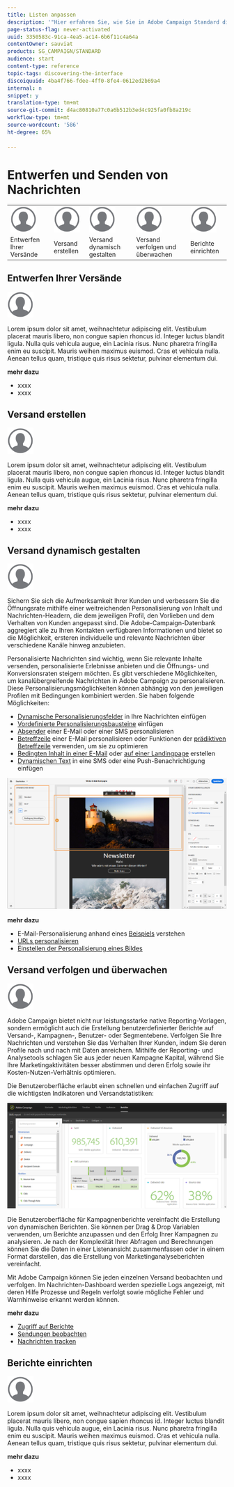 ```yaml
---
title: Listen anpassen
description: '"Hier erfahren Sie, wie Sie in Adobe Campaign Standard die Anzeige anpassen und bei Bildschirmen des Typs Liste vorgehen, um Elemente zu sortieren, zu filtern, zu löschen oder zu duplizieren. Bildschirme vom Typ Liste ermöglichen die Anzeige der Elemente einer oder mehrerer Ressourcen."'
page-status-flag: never-activated
uuid: 3350583c-91ca-4ea5-ac14-6b6f11c4a64a
contentOwner: sauviat
products: SG_CAMPAIGN/STANDARD
audience: start
content-type: reference
topic-tags: discovering-the-interface
discoiquuid: 4ba4f766-fdee-4ff0-8fe4-0612ed2b69a4
internal: n
snippet: y
translation-type: tm+mt
source-git-commit: d4ac80810a77c0a6b512b3ed4c925fa0fb8a219c
workflow-type: tm+mt
source-wordcount: '586'
ht-degree: 65%

---
```



# Entwerfen und Senden von Nachrichten

<table>
<tr>
    <td valign="top">
        <a href="../../start/using/work-with-audiences.md"><img width="60px" alt="Bedingungen" src="assets/icon_profile.svg"/></a>
    </td>
    <td valign="top">
        <a href="../../api/using/creating-a-service.md"><img width="60px" alt="Bedingungen" src="assets/icon_profile.svg"/></a>
    </td>
    <td valign="top">
        <a href="../../api/using/interacting-with-custom-resources.md"><img width="60px" alt="Bedingungen" src="assets/icon_profile.svg"/></a>
    </td>
    <td valign="top">
        <a href="../../api/using/interacting-with-marketing-history.md"><img width="60px" alt="Bedingungen" src="assets/icon_profile.svg"/></a>
    </td>
    <td valign="top">
        <a href="../../api/using/interacting-with-marketing-history.md"><img width="60px" alt="Bedingungen" src="assets/icon_profile.svg"/></a>
    </td>
</tr>
<tr>
<td>Entwerfen Ihrer Versände</td>
<td>Versand erstellen</td>
<td>Versand dynamisch gestalten</td>
<td>Versand verfolgen und überwachen</td>
<td>Berichte einrichten</td>
</tr>
</table>

## Entwerfen Ihrer Versände

<img width="60px" alt="Bedingungen" src="assets/icon_profile.svg"/>

Lorem ipsum dolor sit amet, weihnachtetur adipiscing elit. Vestibulum placerat mauris libero, non congue sapien rhoncus id. Integer luctus blandit ligula. Nulla quis vehicula augue, ein Lacinia risus. Nunc pharetra fringilla enim eu suscipit. Mauris weihen maximus euismod. Cras et vehicula nulla. Aenean tellus quam, tristique quis risus sektetur, pulvinar elementum dui.

**mehr dazu**

* xxxx
* xxxx

## Versand erstellen

<img width="60px" alt="Bedingungen" src="assets/icon_profile.svg"/>

Lorem ipsum dolor sit amet, weihnachtetur adipiscing elit. Vestibulum placerat mauris libero, non congue sapien rhoncus id. Integer luctus blandit ligula. Nulla quis vehicula augue, ein Lacinia risus. Nunc pharetra fringilla enim eu suscipit. Mauris weihen maximus euismod. Cras et vehicula nulla. Aenean tellus quam, tristique quis risus sektetur, pulvinar elementum dui.

**mehr dazu**

* xxxx
* xxxx

## Versand dynamisch gestalten

<img width="60px" alt="Bedingungen" src="assets/icon_profile.svg"/>

Sichern Sie sich die Aufmerksamkeit Ihrer Kunden und verbessern Sie die Öffnungsrate mithilfe einer weitreichenden Personalisierung von Inhalt und Nachrichten-Headern, die dem jeweiligen Profil, den Vorlieben und dem Verhalten von Kunden angepasst sind. Die Adobe-Campaign-Datenbank aggregiert alle zu Ihren Kontakten verfügbaren Informationen und bietet so die Möglichkeit, ersteren individuelle und relevante Nachrichten über verschiedene Kanäle hinweg anzubieten.

Personalisierte Nachrichten sind wichtig, wenn Sie relevante Inhalte versenden, personalisierte Erlebnisse anbieten und die Öffnungs- und Konversionsraten steigern möchten. Es gibt verschiedene Möglichkeiten, um kanalübergreifende Nachrichten in Adobe Campaign zu personalisieren. Diese Personalisierungsmöglichkeiten können abhängig von den jeweiligen Profilen mit Bedingungen kombiniert werden. Sie haben folgende Möglichkeiten:

* [Dynamische Personalisierungsfelder](../../designing/using/personalization.md#inserting-a-personalization-field) in Ihre Nachrichten einfügen
* [Vordefinierte Personalisierungsbausteine](../../designing/using/personalization.md#adding-a-content-block) einfügen
* [Absender](../../designing/using/subject-line.md) einer E-Mail oder einer SMS personalisieren
* [Betreffzeile](../../designing/using/subject-line.md) einer E-Mail personalisieren oder Funktionen der [prädiktiven Betreffzeile](../../designing/using/subject-line.md#subject-line) verwenden, um sie zu optimieren
* [Bedingten Inhalt in einer E-Mail](../../designing/using/personalization.md#defining-dynamic-content-in-an-email) oder [auf einer Landingpage](../../channels/using/designing-a-landing-page.md#defining-dynamic-content-in-a-landing-page) erstellen
* [Dynamischen Text](../../channels/using/defining-dynamic-text.md) in eine SMS oder eine Push-Benachrichtigung einfügen

![](assets/delivery_content_43.png)

**mehr dazu**

* E-Mail-Personalisierung anhand eines [Beispiels](../../designing/using/personalization.md#example-email-personalization) verstehen
* [URLs personalisieren](../../designing/using/personalization.md#personalizing-urls)
* [Einstellen der Personalisierung eines Bildes](../../designing/using/personalization.md#personalizing-an-image-source)

## Versand verfolgen und überwachen

<img width="60px" alt="Bedingungen" src="assets/icon_profile.svg"/>

Adobe Campaign bietet nicht nur leistungsstarke native Reporting-Vorlagen, sondern ermöglicht auch die Erstellung benutzerdefinierter Berichte auf Versand-, Kampagnen-, Benutzer- oder Segmentebene. Verfolgen Sie Ihre Nachrichten und verstehen Sie das Verhalten Ihrer Kunden, indem Sie deren Profile nach und nach mit Daten anreichern. Mithilfe der Reporting- und Analysetools schlagen Sie aus jeder neuen Kampagne Kapital, während Sie Ihre Marketingaktivitäten besser abstimmen und deren Erfolg sowie ihr Kosten-Nutzen-Verhältnis optimieren.

Die Benutzeroberfläche erlaubt einen schnellen und einfachen Zugriff auf die wichtigsten Indikatoren und Versandstatistiken:

![](assets/dynamic_report_intro.png)

Die Benutzeroberfläche für Kampagnenberichte vereinfacht die Erstellung von dynamischen Berichten. Sie können per Drag &amp; Drop Variablen verwenden, um Berichte anzupassen und den Erfolg Ihrer Kampagnen zu analysieren. Je nach der Komplexität Ihrer Abfragen und Berechnungen können Sie die Daten in einer Listenansicht zusammenfassen oder in einem Format darstellen, das die Erstellung von Marketinganalyseberichten vereinfacht.

Mit Adobe Campaign können Sie jeden einzelnen Versand beobachten und verfolgen. Im Nachrichten-Dashboard werden spezielle Logs angezeigt, mit deren Hilfe Prozesse und Regeln verfolgt sowie mögliche Fehler und Warnhinweise erkannt werden können.


**mehr dazu**

* [Zugriff auf Berichte](../../reporting/using/about-dynamic-reports.md)
* [Sendungen beobachten](../../sending/using/monitoring-a-delivery.md)
* [Nachrichten tracken](../../sending/using/tracking-messages.md)

## Berichte einrichten

<img width="60px" alt="Bedingungen" src="assets/icon_profile.svg"/>

Lorem ipsum dolor sit amet, weihnachtetur adipiscing elit. Vestibulum placerat mauris libero, non congue sapien rhoncus id. Integer luctus blandit ligula. Nulla quis vehicula augue, ein Lacinia risus. Nunc pharetra fringilla enim eu suscipit. Mauris weihen maximus euismod. Cras et vehicula nulla. Aenean tellus quam, tristique quis risus sektetur, pulvinar elementum dui.

**mehr dazu**

* xxxx
* xxxx
